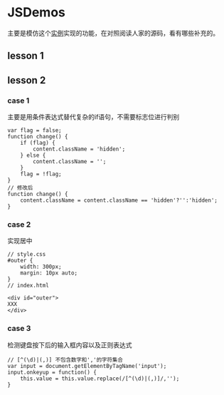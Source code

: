 # JSDemos
主要是模仿这个[实例](http://fgm.cc/learn/)实现的功能，在对照阅读人家的源码，看有哪些补充的。

## lesson 1
## lesson 2
### case 1
主要是用条件表达式替代复杂的if语句，不需要标志位进行判别
```
var flag = false;
function change() {
    if (flag) {
        content.className = 'hidden';
    } else {
        content.className = '';
    }
    flag = !flag;
}
// 修改后
function change() {
    content.className = content.className == 'hidden'?'':'hidden';
}
```
### case 2
实现居中
```
// style.css
#outer {
    width: 300px;
    margin: 10px auto;
}
// index.html

<div id="outer">
XXX
</div>
```
### case 3
检测键盘按下后的输入框内容以及正则表达式
```
// [^(\d)|(,)] 不包含数字和','的字符集合
var input = document.getElementByTagName('input');
input.onkeyup = function() {
    this.value = this.value.replace(/[^(\d)|(,)]/,'');
} 
```
